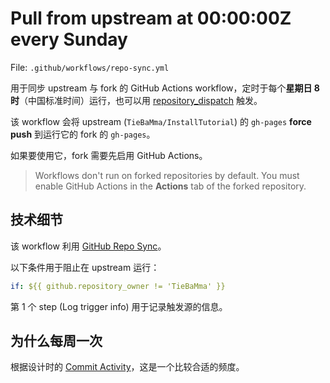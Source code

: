 # Pull from upstream at 00:00:00Z every Sunday

File: `.github/workflows/repo-sync.yml`

用于同步 upstream 与 fork 的 GitHub Actions workflow，定时于每个**星期日 8 时**（中国标准时间）运行，也可以用 [repository_dispatch](https://help.github.com/en/actions/reference/events-that-trigger-workflows#external-events-repository_dispatch) 触发。

该 workflow 会将 upstream (`TieBaMma/InstallTutorial`) 的 `gh-pages` **force push** 到运行它的 fork 的 `gh-pages`。

如果要使用它，fork 需要先启用 GitHub Actions。

> Workflows don't run on forked repositories by default. You must enable GitHub Actions in the **Actions** tab of the forked repository.

## 技术细节

该 workflow 利用 [GitHub Repo Sync](https://github.com/marketplace/actions/github-repo-sync)。

以下条件用于阻止在 upstream 运行：

```yaml
if: ${{ github.repository_owner != 'TieBaMma' }}
```

第 1 个 step (Log trigger info) 用于记录触发源的信息。

## 为什么每周一次

根据设计时的 [Commit Activity](https://github.com/TieBaMma/InstallTutorial/graphs/commit-activity)，这是一个比较合适的频度。
